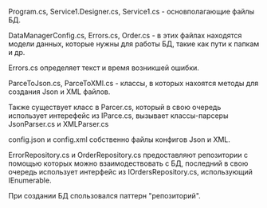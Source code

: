 Program.cs, Service1.Designer.cs, Service1.cs - основполагающие файлы БД.

DataManagerConfig.cs, Errors.cs, Order.cs - в этих файлах находятся модели данных, которые нужны для работы БД, такие как пути к папкам и др.

Errors.cs определяет текст и время возникшей ошибки.

ParceToJson.cs, ParceToXMl.cs - классы, в которых нахоятся методы для создания Json и XML файлов.

Также существует класс в Parcer.cs, который в свою очередь использует интерефейс из IParce.cs, вызывает классы-парсеры JsonParser.cs и XMLParser.cs

config.json и config.xml собственно файлы конфигов Json и XML.

ErrorRepository.cs и OrderRepository.cs предоставляют репозитории с помощью которых можно взаимодествовать с БД, последний в свою очередь использует интерфейс из IOrdersRepository.cs, использующий IEnumerable<T>.
  
При создании БД спользовался паттерн "репозиторий". 
